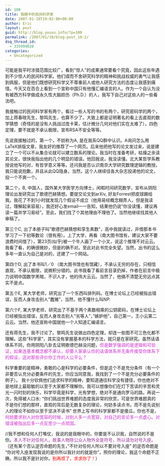 ```yaml
---
id: 100
title: 我眼中的民间科学家
date: 2007-01-10T19:02:00+00:00
author: Eric
layout: post
guid: http://blog.youxu.info/?p=100
permalink: /2007/01/10/blog-post_10-2/
dsq_thread_id:
  - 335999020
categories:
  - Uncategorized
---
```

可能是我平时涉猎范围比较广，看到"惊人"的成果通常要看个究竟，因此这些年遇到不少惊人的民间科学家。他们锲而不舍研究科学的精神和挑战权威的勇气让我感到佩服，但是他们既想研究科学又不尊重前人或他人研究方法的态度让我感到痛惜。今天又在百合上看到一个宣称中国只有他懂汇编语言的人。作为一个自认为没有被西方科学做成永久性大脑损伤（Ph.D.）的人，我写下自己对这些人的一些看法吧。

我接触过的民间科学家有两个，看过一些人写的书的有两个，研究密码学的两个，加上蒋春暄先生，黎鸣先生，也算不少了。大致上都是证明著名的看上去直观的数学猜想（奇怪的是没有人挑战过庞卡莱，估计微分几何对他们实在太难了），四色定理，要不就是不承认极限，宣布RSA不安全等等。 

先说我接触过的，第一个，不妨称为A, 是在我系QQ群中认识。A询问怎么用LaTeX排版文章，我友好的推荐了一个网页。后来他把他写的论文发过来，说是建立了一个可以不从集合论就可以建立数系的理论。我当时在准备考研，枯燥之余读其论文，很快我指出他的几个明显的错误。他回我说，我没读懂。北大某哲学系教授说他写的对，有哲学意义等等。还问我是否认识南京大学研究数理逻辑的教授。我只能说抱歉，并且从此QQ隐身。当然，这个人继续往各大杂志投递他的论文，投一个不爽一个。 

第二个，B, 中国人，国外某大学医学方向博士，闲暇时间研究数学，宣布从阴阳理论出发研究出了歌德巴赫猜想。要提交论文到arXiv, 好友Forrest把皮球踢给我。我花了不到1小时就发现几个假设不成立（他用易经概念糊弄人，但是我读过，理解起来容易），我还好心发email一一告知，结果他仍说&#8221;你没读懂，建议再读一篇并学习易经&#8221;。至此，我们找了个其他理由不理他了。当然他继续找其他人审稿了。

第三个C, 出了本册子叫&#8221;歌德巴赫猜想和孪生素数&#8221;，高中我就读过，并借那本书学习了一下初等数论（很有用）。上了大学，再看（南大图书馆有，建议大家不要浪费时间借了），第23页(似乎)被一个牛人画了一个小叉，说这个推理不对云云。我看了看，的确很微妙，但是的确不对。至此对此书完全失望。当然，出书的这么多年一直认为自己是对的，还建了一个网站。 

第四个D, 出了本书叫1／0 （南大图书馆也有馆藏），不承认无穷的存在，只相信直观，不承认极限，说微积分错的。此书我看了看前言目录扔掉，作者在前言中极力说明中国数学黑暗，不识人才，他的伟大云云。当然了，他搞不清楚无穷远点其实不是点。

第五个E, 某大学老师，研究出了一个东西叫排列码。在博士论坛上已经被指出错误，反而人身攻击别人&#8221;蠢猪&#8221;，当然，他不懂什么叫NP.

第六个F, 某大学老师，研究出了不基于两个素数相乘的公钥密码，在博士论坛上已经被指出错误，反而人身攻击别人&#8221;劣等人&#8221;，&#8221;嫉妒他&#8221;，自己第一，王小云第二云云。当然，他还宣称中国就他一个人知道汇编语言。 

还有蒋先生，我不讨论了。黎鸣先生说做出四色定理，却连一些图不可三色化都不理解。这些&#8221;科学家&#8221;，其实没有掌握基本的科学方法，就只是在家研究。虽然话语体系不同，你用阴阳八卦去证明歌德巴赫没问题，<span style="color: rgb(204, 51, 204);">但是数学强调的是逻辑和可验证，如果连基本概念都不承认，却要人家承认你的话语体系并无条件接受你体系下的假设，这对那些评价你工作的人公平么？</span>

科学重要的是精神，勇敢的心是科学的必要条件，但是这个不是充分条件（有一个非要否认充分必要条件的先生，你应当同意我，我找到了一个不是充分必要条件的例子）。 我十分钦佩他们追求科学的精神，要知道通往科学没有捷径，你也绝对不是地球上最聪敏的以至于大家都不理解你。我可以想像你们在灯下苦读的辛苦和灵光一闪时刻的快乐，科学毕竟是科学，光有梦想，绝对不是通向罗马的路。再说一次，免得被人口水: &#8220;你们挑战世界难题的态度我非常的欣赏，可是世界难题真的不是你们想的那样，直观的背后是无数复杂的理论，何妨多读点书，而不是先说别人的理论不如你以至于坚决不读书&#8221; 世界上写书的科学家都不是傻瓜，你也不是， <span style="color: rgb(204, 51, 204);">何妨要求别人对你宽容的时候，对别人多一点宽容，对自己的言论多一点虚心。对错误被指出后多一点反思少一点顽固。</span>

//我不想和任何人打嘴仗，我说的是我眼中的，你要是不认识我，自然说的不是你。<span style="color: rgb(153, 51, 153);">本人不针对任何人，故事人物除公众人物外全是符号，所以请勿对号入座。</span> （还有某个否认逆否命题的先生，&#8221;不针对任何人所以不要对号入座&#8221; 的逆否命题是 &#8220;你对号入座发现我说的是你所以我针对的就是你&#8221;，照你的理论，我这个命题不正确，所以我不是针对你，<span style="color: rgb(255, 0, 0);">别再烦了，求求你了！</span>）